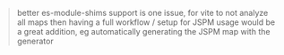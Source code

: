> better es-module-shims support is one issue, for vite to not analyze all maps 
  then having a full workflow / setup for JSPM usage would be a great addition, eg automatically generating the JSPM map with the generator

